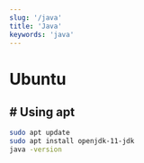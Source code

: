 ```yaml
---
slug: '/java'
title: 'Java'
keywords: 'java'
---
```


# Ubuntu

## # Using apt

```bash
sudo apt update
sudo apt install openjdk-11-jdk
java -version
```
